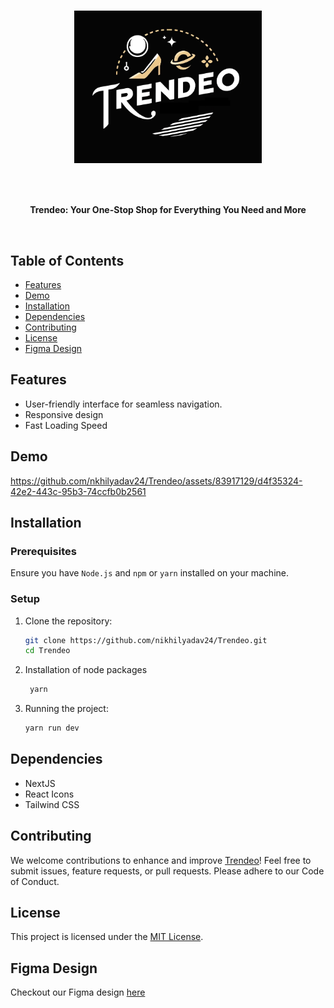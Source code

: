 # <p align="center"><img src="https://github.com/nikhilyadav24/Trendeo/blob/main/public/images/trendeo.png" width=300 /></p>

<br/>
<p align="center">
    <strong>Trendeo: Your One-Stop Shop for Everything You Need and More</strong>
</p>
<br/>


## Table of Contents

- [Features](#features)
- [Demo](#demo)
- [Installation](#installation)
- [Dependencies](#dependencies)
- [Contributing](#contributing)
- [License](#license)
- [Figma Design](#figma-design)

## Features

- User-friendly interface for seamless navigation.
- Responsive design
- Fast Loading Speed

## Demo

https://github.com/nkhilyadav24/Trendeo/assets/83917129/d4f35324-42e2-443c-95b3-74ccfb0b2561


## Installation

### Prerequisites

Ensure you have `Node.js` and `npm` or `yarn` installed on your machine.

### Setup

1. Clone the repository:

   ```bash
   git clone https://github.com/nikhilyadav24/Trendeo.git
   cd Trendeo
   ```

2. Installation of node packages

   ```bash
    yarn
   ```

3. Running the project:

   ```bash
   yarn run dev
   ```

## Dependencies

- NextJS
- React Icons
- Tailwind CSS

## Contributing

We welcome contributions to enhance and improve [Trendeo](CONTRIBUTING.md)! Feel free to submit issues, feature requests, or pull requests. Please adhere to our Code of Conduct.

## License

This project is licensed under the [MIT License](/LICENSE).

## Figma Design

Checkout our Figma design [here](https://www.figma.com/design/1ridAZ96pdBOhMDQp03emr/Trandeo?node-id=0-1&t=Vt1FBBSoqifnTijc-1)
